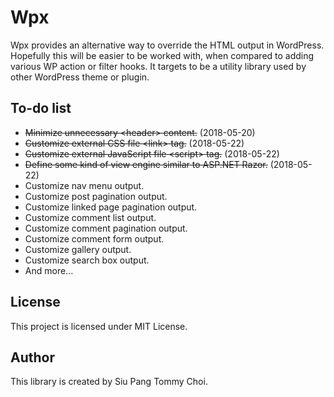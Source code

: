 # Wpx
Wpx provides an alternative way to override the HTML output in WordPress. Hopefully this will be easier to be worked with, when compared to adding various WP action or filter hooks. It targets to be a utility library used by other WordPress theme or plugin.

## To-do list
- <del>Minimize unnecessary &lt;header&gt; content.</del> (2018-05-20)
- <del>Customize external CSS file &lt;link&gt; tag.</del> (2018-05-22)
- <del>Customize external JavaScript file &lt;script&gt; tag.</del> (2018-05-22)
- <del>Define some kind of view engine similar to ASP.NET Razor.</del> (2018-05-22)
- Customize nav menu output.
- Customize post pagination output.
- Customize linked page pagination output.
- Customize comment list output.
- Customize comment pagination output.
- Customize comment form output.
- Customize gallery output.
- Customize search box output.
- And more...

## License
This project is licensed under MIT License.

## Author
This library is created by Siu Pang Tommy Choi.